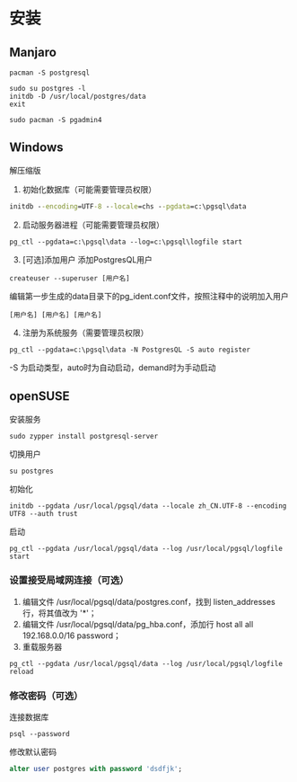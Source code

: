 # 安装

## Manjaro
    pacman -S postgresql

    sudo su postgres -l
    initdb -D /usr/local/postgres/data
    exit

    sudo pacman -S pgadmin4

## Windows
解压缩版

1. 初始化数据库（可能需要管理员权限）

```cmd
initdb --encoding=UTF-8 --locale=chs --pgdata=c:\pgsql\data
```

2. 启动服务器进程（可能需要管理员权限）
```
pg_ctl --pgdata=c:\pgsql\data --log=c:\pgsql\logfile start
```

3. [可选]添加用户
添加PostgresQL用户
```
createuser --superuser [用户名]
```
编辑第一步生成的data目录下的pg_ident.conf文件，按照注释中的说明加入用户
```
[用户名] [用户名] [用户名]
```

4. 注册为系统服务（需要管理员权限）
```
pg_ctl --pgdata=c:\pgsql\data -N PostgresQL -S auto register
```
-S 为启动类型，auto时为自动启动，demand时为手动启动

## openSUSE

安装服务

```shell
sudo zypper install postgresql-server
```

切换用户
```shell
su postgres
```

初始化
```shell
initdb --pgdata /usr/local/pgsql/data --locale zh_CN.UTF-8 --encoding UTF8 --auth trust
```

启动

```shell
pg_ctl --pgdata /usr/local/pgsql/data --log /usr/local/pgsql/logfile start
```

### 设置接受局域网连接（可选）

1. 编辑文件 /usr/local/pgsql/data/postgres.conf，找到 listen_addresses 行，将其值改为 '*'；
1. 编辑文件 /usr/local/pgsql/data/pg_hba.conf，添加行 host all all 192.168.0.0/16 password；
1. 重载服务器

```shell
pg_ctl --pgdata /usr/local/pgsql/data --log /usr/local/pgsql/logfile reload
```

### 修改密码（可选）

连接数据库

```shell
psql --password
```

修改默认密码
```sql
alter user postgres with password 'dsdfjk';
```
